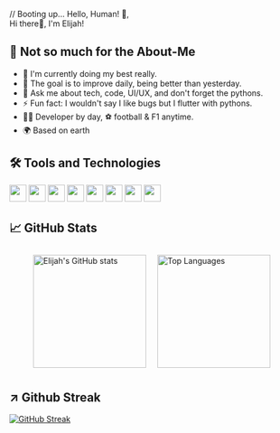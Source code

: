 // Booting up... Hello, Human! 🤖,<br> 
Hi there👋, I'm Elijah!

 
## 🚀 Not so much for the About-Me
- 🔭 I'm currently doing my best really.
- 🌱 The goal is to improve daily, being better than yesterday.
- 💬 Ask me about tech, code, UI/UX, and don't forget the pythons.
- ⚡ Fun fact: I wouldn't say I like bugs but I flutter with pythons.
- 👨‍💻 Developer by day, ⚽ football & F1 anytime.
- 🌍 Based on earth


## 🛠️ Tools and Technologies
[<img src="https://www.python.org/static/community_logos/python-logo-generic.svg" height="30">](#)
[<img src="https://www.vectorlogo.zone/logos/flutterio/flutterio-icon.svg" height="30">](#)
[<img src="https://www.vectorlogo.zone/logos/javascript/javascript-icon.svg" height="30">](#)
[<img src="https://www.vectorlogo.zone/logos/github/github-icon.svg" height="30">](#)
[<img src="https://www.vectorlogo.zone/logos/w3_html5/w3_html5-icon.svg" height="30">](#)
[<img src="https://www.vectorlogo.zone/logos/netlifyapp_watercss/netlifyapp_watercss-icon.svg" height="30">](#)
[<img src="https://www.vectorlogo.zone/logos/figma/figma-icon.svg" height="30">](#)
[<img src="https://www.vectorlogo.zone/logos/dartlang/dartlang-icon.svg" height="30">](#)



## 📈 GitHub Stats
<div style="display: flex; justify-content: center; flex-wrap: wrap;">
  <img src="https://github-readme-stats.vercel.app/api?username=MwesigwaElijahK&show_icons=true&theme=radical" alt="Elijah's GitHub stats" style="height: 200px; margin: 10px;"/>
  <img src="https://github-readme-stats.vercel.app/api/top-langs/?username=MwesigwaElijahK&layout=compact&theme=radical" alt="Top Languages" style="height: 200px; margin: 10px;"/>
</div>

## ↗️ Github Streak
[![GitHub Streak](https://github-readme-streak-stats.herokuapp.com?user=codemaker2015&theme=blueberry&date_format=M%20j%5B%2C%20Y%5D)](https://git.io/streak-stats)


